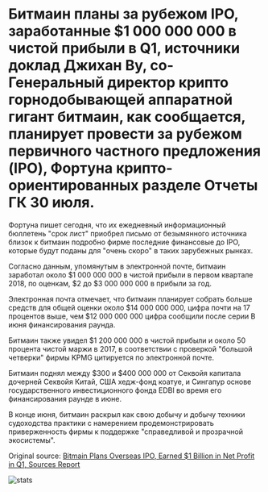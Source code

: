 # Битмаин планы за рубежом IPO, заработанные $1 000 000 000 в чистой прибыли в Q1, источники доклад Джихан Ву, со-Генеральный директор крипто горнодобывающей аппаратной гигант битмаин, как сообщается, планирует провести за рубежом первичного частного предложения (IPO), Фортуна крипто-ориентированных разделе Отчеты ГК 30 июля.

Фортуна пишет сегодня, что их ежедневный информационный бюллетень "срок лист" приобрел письмо от безымянного источника близок к битмаин подробно фирме последние финансовые до IPO, которые будут поданы для "очень скоро" в таких зарубежных рынках.

Согласно данным, упомянутым в электронной почте, битмаин заработал около $1 000 000 000 в чистой прибыли в первом квартале 2018, по оценкам, $2 до $3 000 000 000 в прибыли за год.

Электронная почта отмечает, что битмаин планирует собрать больше средств для общей оценки около $14 000 000 000, цифра почти на 17 процентов выше, чем $12 000 000 000 цифра сообщили после серии B июня финансирования раунда.

Битмаин также увидел $1 200 000 000 в чистой прибыли и около 50 процента чистой маржи в 2017, в соответствии с проверкой "большой четверки" фирмы KPMG цитируется по электронной почте.

Битмаин поднял между $300 и $400 000 000 от Секвойя капитала дочерней Секвойя Китай, США хедж-фонд коатуе, и Сингапур основе государственного инвестиционного фонда EDBI во время его финансирования раунде в июне.

В конце июня, битмаин раскрыл как свою добычу и добычу техники судоходства практики с намерением продемонстрировать приверженность фирмы к поддержке "справедливой и прозрачной экосистемы".

Original source: [Bitmain Plans Overseas IPO, Earned $1 Billion in Net Profit in Q1, Sources Report](https://cointelegraph.com/news/bitmain-plans-overseas-ipo-earned-1-billion-in-net-profit-in-q1-sources-report)

![stats](https://c.statcounter.com/11760860/0/a89fa40b/1/ "stats")